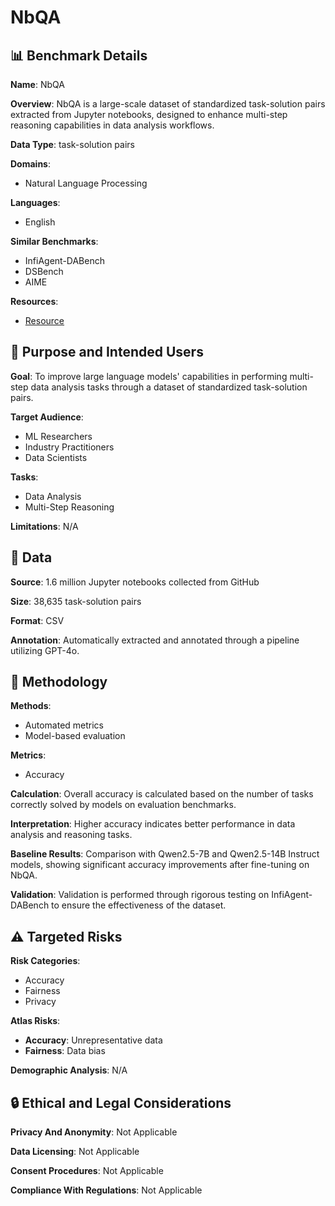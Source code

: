 # NbQA

## 📊 Benchmark Details

**Name**: NbQA

**Overview**: NbQA is a large-scale dataset of standardized task-solution pairs extracted from Jupyter notebooks, designed to enhance multi-step reasoning capabilities in data analysis workflows.

**Data Type**: task-solution pairs

**Domains**:
- Natural Language Processing

**Languages**:
- English

**Similar Benchmarks**:
- InfiAgent-DABench
- DSBench
- AIME

**Resources**:
- [Resource](https://huggingface.co/datasets/opencompass/NbQA)

## 🎯 Purpose and Intended Users

**Goal**: To improve large language models' capabilities in performing multi-step data analysis tasks through a dataset of standardized task-solution pairs.

**Target Audience**:
- ML Researchers
- Industry Practitioners
- Data Scientists

**Tasks**:
- Data Analysis
- Multi-Step Reasoning

**Limitations**: N/A

## 💾 Data

**Source**: 1.6 million Jupyter notebooks collected from GitHub

**Size**: 38,635 task-solution pairs

**Format**: CSV

**Annotation**: Automatically extracted and annotated through a pipeline utilizing GPT-4o.

## 🔬 Methodology

**Methods**:
- Automated metrics
- Model-based evaluation

**Metrics**:
- Accuracy

**Calculation**: Overall accuracy is calculated based on the number of tasks correctly solved by models on evaluation benchmarks.

**Interpretation**: Higher accuracy indicates better performance in data analysis and reasoning tasks.

**Baseline Results**: Comparison with Qwen2.5-7B and Qwen2.5-14B Instruct models, showing significant accuracy improvements after fine-tuning on NbQA.

**Validation**: Validation is performed through rigorous testing on InfiAgent-DABench to ensure the effectiveness of the dataset.

## ⚠️ Targeted Risks

**Risk Categories**:
- Accuracy
- Fairness
- Privacy

**Atlas Risks**:
- **Accuracy**: Unrepresentative data
- **Fairness**: Data bias

**Demographic Analysis**: N/A

## 🔒 Ethical and Legal Considerations

**Privacy And Anonymity**: Not Applicable

**Data Licensing**: Not Applicable

**Consent Procedures**: Not Applicable

**Compliance With Regulations**: Not Applicable
